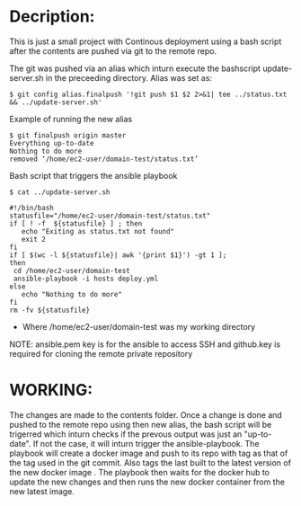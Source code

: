 Decription:
==========
 This is just a small project with Continous deployment using a bash script  after the contents are pushed 
 via git to the remote repo. 
 
 The git was pushed via an alias which inturn execute the bashscript update-server.sh in the preceeding directory.
 Alias was set as:
 
 ```
 $ git config alias.finalpush '!git push $1 $2 2>&1| tee ../status.txt && ../update-server.sh'
 ```
 
 Example of running the new alias 
 ```````
$ git finalpush origin master
Everything up-to-date
Nothing to do more
removed ‘/home/ec2-user/domain-test/status.txt’
 ````````
 
 Bash script that triggers the ansible playbook
 ````````
 $ cat ../update-server.sh
 
#!/bin/bash
statusfile="/home/ec2-user/domain-test/status.txt"
if [ ! -f  ${statusfile} ] ; then
	echo "Exiting as status.txt not found" 
	exit 2
fi
if [ $(wc -l ${statusfile}| awk '{print $1}') -gt 1 ]; 
then
  cd /home/ec2-user/domain-test
  ansible-playbook -i hosts deploy.yml
else
	echo "Nothing to do more"
fi
rm -fv ${statusfile}
`````````
* Where /home/ec2-user/domain-test was my working directory

NOTE: ansible.pem key is for the ansible to access SSH and github.key is required for cloning the remote private repository

WORKING:
=========

The changes are made to the contents folder. Once a change is done and pushed to the remote repo using then new alias, the bash script will be trigerred which inturn checks if the prevous output was just an "up-to-date". If not the case, it will inturn trigger the ansible-playbook. The playbook will create a docker image and push to its repo with tag as that of the tag used in the git commit. Also tags the last built to the latest version of the new docker image . The playbook then waits for the docker hub to update the new changes and then runs the new docker container from the new latest image.
